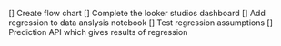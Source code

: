 [] Create flow chart
[] Complete the looker studios dashboard
[] Add regression to data anslysis notebook
[] Test regression assumptions
[] Prediction API which gives results of regression
